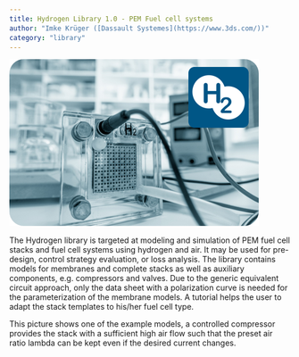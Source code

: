 ```yaml
---
title: Hydrogen Library 1.0 - PEM Fuel cell systems 
author: "Imke Krüger ([Dassault Systemes](https://www.3ds.com/))"
category: "library"
---
```


![](Hydrogen-image.png)

The Hydrogen library is targeted at modeling and simulation of PEM fuel cell stacks and
fuel cell systems using hydrogen and air. It may be used for pre-design, control strategy
evaluation, or loss analysis. The library contains models for membranes and complete stacks
as well as auxiliary components, e.g. compressors and valves.
Due to the generic equivalent circuit approach, only the data sheet with a polarization curve
is needed for the parameterization of the membrane models. A tutorial helps the user to
adapt the stack templates to his/her fuel cell type.

This picture shows one of the example models, a controlled  compressor provides
the stack with a sufficient high air flow such that the preset air ratio lambda can be kept even if the desired current changes.
